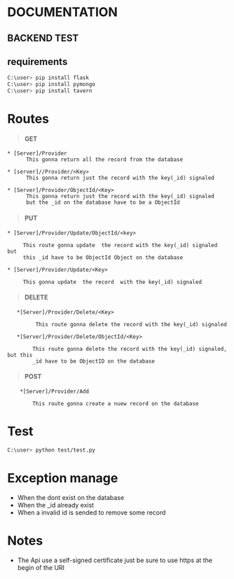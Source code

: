 # DOCUMENTATION #


 
## BACKEND TEST ##

## requirements ##

	 
```sh
C:\user> pip install flask
C:\user> pip install pymongo
C:\user> pip install tavern
```

# Routes #


 > ####  GET ####
    * [Server]/Provider
          This gonna return all the record from the database

    * [server]//Provider/<Key>
          This gonna return just the record with the key(_id) signaled 
	
    * [Server]/Provider/ObjectId/<Key>
          This gonna return just the record with the key(_id) signaled
	      but the _id on the database have to be a ObjectId

 > ####  PUT ####
    * [Server]/Provider/Update/ObjectId/<key>
    
         This route gonna update  the record with the key(_id) signaled but 
         this _id have to be ObjectId Object on the database

    * [Server]/Provider/Update/<Key>
    
         This gonna update  the record  with the key(_id) signaled
    
> #### DELETE ####
       *[Server]/Provider/Delete/<Key>
        
             This route gonna delete the record with the key(_id) signaled
             
       *[Server]/Provider/Delete/ObjectId/<Key>
        
            This route gonna delete the record with the key(_id) signaled, but this 
            _id have to be ObjectID on the database
            
> #### POST ####
        *[Server]/Provider/Add
        
            This route gonna create a nuew record on the database
            
           
# Test #
	 
```sh
C:\user> python test/test.py
```

# Exception manage #

   + When the dont exist on the database
   + When the _id already exist
   + When a invalid id is sended to remove some record
    
# Notes #

+ The Api use a self-signed certificate just be sure to use https at the begin of the URI



